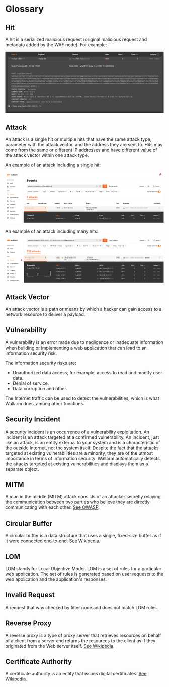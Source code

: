 # Glossary

## Hit

A hit is a serialized malicious request (original malicious request and metadata added by the WAF node). For example:

![!Hit example](images/glossary/hit-example.png)

## Attack

An attack is a single hit or multiple hits that have the same attack type, parameter with the attack vector, and the address they are sent to. Hits may come from the same or different IP addresses and have different value of the attack vector within one attack type.

An example of an attack including a single hit:

![!Attack with one hit](images/glossary/attack-with-one-hit-example.png)

An example of an attack including many hits:

![!Attack with several hits](images/glossary/attack-with-several-hits-example.png)

## Attack Vector
An attack vector is a path or means by which a hacker can gain access to a network resource to deliver a payload.

## Vulnerability
A vulnerability is an error made due to negligence or inadequate information when building or implementing a web application that can lead to an information security risk.

The information security risks are:

* Unauthorized data access; for example, access to read and modify user data.
* Denial of service.
* Data corruption and other.

The Internet traffic can be used to detect the vulnerabilities, which is what Wallarm does, among other functions.

## Security Incident
A security incident is an occurrence of a vulnerability exploitation. An incident is an attack targeted at a confirmed vulnerability.
An incident, just like an attack, is an entity external to your system and is a characteristic of the outside Internet, not the system itself. Despite the fact that the attacks targeted at existing vulnerabilities are a minority, they are of the utmost importance in terms of information security. Wallarm automatically detects the attacks targeted at existing vulnerabilities and displays them as a separate object.

## MITM
A man in the middle (MITM) attack consists of an attacker secretly relaying the communication between two parties who believe they are directly communicating with each other.
[See OWASP](https://owasp.org/www-community/attacks/Manipulator-in-the-middle_attack).

## Circular Buffer
A circular buffer is a data structure that uses a single, fixed‑size buffer as if it were connected end‑to‑end.
[See Wikipedia](https://en.wikipedia.org/wiki/Circular_buffer).

## LOM
LOM stands for Local Objective Model. LOM is a set of rules for a particular web application. The set of rules is generated based on user requests to the web application and the application's responses.

## Invalid Request
A request that was checked by filter node and does not match LOM rules.

## Reverse Proxy
A reverse proxy is a type of proxy server that retrieves resources on behalf of a client from a server and returns the resources to the client as if they originated from the Web server itself.
[See Wikipedia](https://en.wikipedia.org/wiki/Reverse_proxy).

## Certificate Authority
A certificate authority is an entity that issues digital certificates.
[See Wikipedia](https://en.wikipedia.org/wiki/Certificate_authority).
